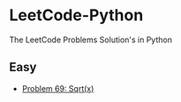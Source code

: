 # LeetCode-Python
The LeetCode Problems Solution's in Python 

## Easy
- [Problem 69: Sqrt(x)](https://leetcode.com/problems/sqrtx/)
